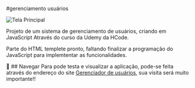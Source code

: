 #gerenciamento usuários

![Tela Principal](https://user-images.githubusercontent.com/68359459/118345188-47de0d80-b509-11eb-8e40-1b4b3ce56457.png)


Projeto de um sistema de gerenciamento de usuários, criando em JavaScript
Através do curso da Udemy da HCode.

Parte do HTML templete pronto, faltando finalizar a programação do JavaScript para implemtentar as funcionalidades.

🚀 ## Navegar
Para pode testa e visualizar a aplicação, pode-se feita através do endereço do site <a href="https://cristianodasilvaferreira.github.io/GerenciadorUsuarios/" target="_blank">Gerenciador de usuários</a>, sua visita será muito importante!!
